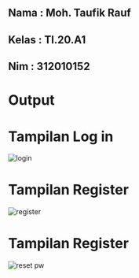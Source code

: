 ## Nama : Moh. Taufik Rauf
## Kelas : TI.20.A1
## Nim : 312010152

# Output

# Tampilan Log in
![login](https://github.com/MohTaufikRauf19/utsmenulogin/assets/116693393/cf0b0dff-646c-4fd1-b911-d5f8ee107d6c)

# Tampilan Register
![register](https://github.com/MohTaufikRauf19/utsmenulogin/assets/116693393/945b598a-d5fd-4cde-9bc5-111a6834b00e)

# Tampilan Register
![reset pw](https://github.com/MohTaufikRauf19/utsmenulogin/assets/116693393/3db5cabb-16d7-45c5-8ee0-b37130bf8790)
